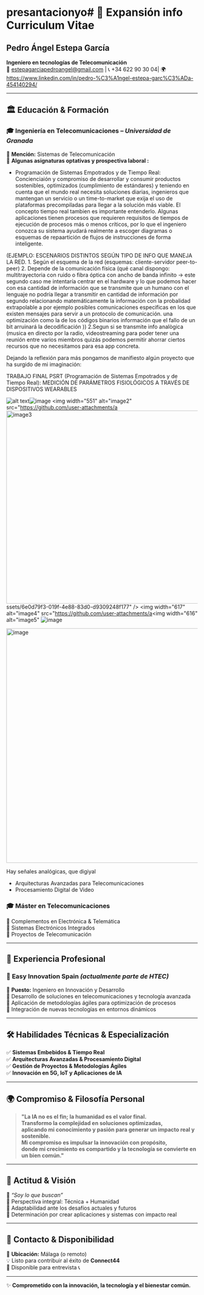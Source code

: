 # presantacionyo# 📌 Expansión info Curriculum Vitae  
## **Pedro Ángel Estepa García**  
**Ingeniero en tecnologías de Telecomunicación**  
📧 estepagarciapedroangel@gmail.com | 📞 +34 622 90 30 04| 🌍 https://www.linkedin.com/in/pedro-%C3%A1ngel-estepa-garc%C3%ADa-454140294/

---

## 🏛 **Educación & Formación**  
### 🎓 **Ingeniería en Telecomunicaciones** – *Universidad de Granada*  
🔹 **Mención:** Sistemas de Telecomunicación  
🔹 **Algunas asignaturas optativas y prospectiva laboral :**  
   - Programación de Sistemas Empotrados y de Tiempo Real: Concienciaión y compromiso de desarrollar y consumir productos sostenibles, optimizados (cumplimiento de estándares) y teniendo en cuenta que el mundo real necesita soluciones diarias, ingenieros que mantengan un servicio o un time-to-market que exija el uso de plataformas precompiladas para llegar a la solución más viable. El concepto tiempo real tambien es importante entenderlo. Algunas aplicaciones tienen procesos que requieren requisitos de tiempos de ejecución de procesos más o menos críticos, por lo que el ingeniero conozca su sistema ayudará realmente a escoger diagramas o esquemas de repaartición de flujos de instrucciones de forma inteligente. 
   
   
   (EJEMPLO: ESCENARIOS DISTINTOS SEGÚN TIPO DE INFO QUE MANEJA LA RED. 1. Según el esquema de la red (esquemas: cliente-servidor peer-to-peer) 2. Depende de la comunicación física (qué canal dispongo: multitrayectoria con ruido o fibra óptica con ancho de banda infinito -> este segundo caso me intentaría centrar en el hardware y lo que podemos hacer con esa cantidad de información que se transmite que un humano con el lenguaje no podría llegar a transmitir en cantidad de información por segundo relacionando matemáticamente la información con la probalidad extrapolable a por ejemplo posibles comunicaciones especificas en los que existen mensajes para servir a un protocolo de comunicación. una optimización como la de los códigos binarios  información que el fallo de un bit arruinará la decodificación )) 2.Segun si se transmite info analògica (musica en directo por la radio, videostreaming para poder tener una reunión entre varios miembros quizás podemos permitir ahorrar ciertos recursos que no necesitamos para esa app concreta.

   Dejando la reflexión para más pongamos de manifiesto algún proyecto que ha surgido de mi imaginación:

TRABAJO FINAL PSRT (Programación de Sistemas Empotrados y de Tiempo Real): MEDICIÓN DE PARÁMETROS FISIOLÓGICOS A TRAVÉS DE DISPOSITIVOS WEARABLES

![alt text](image.png)![image](https://github.com/user-attachments/assets/9f9b3676-f624-4c19-a389-a5476e11873c)
<img width="551" alt="image2" src="https://github.com/user-attachments/a<img width="507" alt="image3" src="https://github.com/user-attachments/assets/23735b22-9905-41a5-850a-424512a736f4" />
ssets/6e0d79f3-019f-4e88-83d0-d9309248f177" />
<img width="617" alt="image4" src="https://github.com/user-attachments/a<img width="616" alt="image5" ![image](https://github.com/user-attachments/assets/a0448415-33e0-4e1f-8d3f-b03ed59025c8)



   <img width="616" alt="image" src="https://github.com/user-attachments/assets/a13192d0-990d-43b8-8ad2-76b8e8042ddb" />

   
   Hay señales analógicas, que digiyal   
   - Arquitecturas Avanzadas para Telecomunicaciones  
   - Procesamiento Digital de Video  

### 🎓 **Máster en Telecomunicaciones**  
🔹 Complementos en Electrónica & Telemática  
🔹 Sistemas Electrónicos Integrados  
🔹 Proyectos de Telecomunicación  

---

## 💼 **Experiencia Profesional**  
### 🚀 **Easy Innovation Spain** *(actualmente parte de HTEC)*  
📍 **Puesto:** Ingeniero en Innovación y Desarrollo  
🔹 Desarrollo de soluciones en telecomunicaciones y tecnología avanzada  
🔹 Aplicación de metodologías ágiles para optimización de procesos  
🔹 Integración de nuevas tecnologías en entornos dinámicos  

---

## 🛠 **Habilidades Técnicas & Especialización**  
✅ **Sistemas Embebidos & Tiempo Real**  
✅ **Arquitecturas Avanzadas & Procesamiento Digital**  
✅ **Gestión de Proyectos & Metodologías Ágiles**  
✅ **Innovación en 5G, IoT y Aplicaciones de IA**  

---

## 🌍 **Compromiso & Filosofía Personal**  
> **"La IA no es el fin; la humanidad es el valor final.  
> Transformo la complejidad en soluciones optimizadas,  
> aplicando mi conocimiento y pasión para generar un impacto real y sostenible.  
> Mi compromiso es impulsar la innovación con propósito,  
> donde mi crecimiento es compartido y la tecnología se convierte en un bien común."**  

---

## 🚀 **Actitud & Visión**  
🔹 *“Soy lo que buscan”*  
🔹 Perspectiva integral: Técnica + Humanidad  
🔹 Adaptabilidad ante los desafíos actuales y futuros  
🔹 Determinación por crear aplicaciones y sistemas con impacto real  

---

## 📩 **Contacto & Disponibilidad**  
📍 **Ubicación:** Málaga (o remoto)  
💡 Listo para contribuir al éxito de **Connect44**  
📅 Disponible para entrevista 📞  

---

✨ **Comprometido con la innovación, la tecnología y el bienestar común.**  
